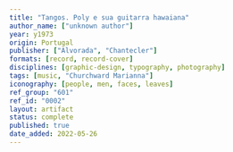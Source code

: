 ```yaml
---
title: "Tangos. Poly e sua guitarra hawaiana"
author_name: ["unknown author"]
year: y1973
origin: Portugal
publisher: ["Alvorada", "Chantecler"]
formats: [record, record-cover]
disciplines: [graphic-design, typography, photography]
tags: [music, "Churchward Marianna"]
iconography: [people, men, faces, leaves]
ref_group: "601"
ref_id: "0002"
layout: artifact
status: complete
published: true
date_added: 2022-05-26
---
```

